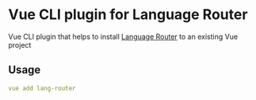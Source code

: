 # Vue CLI plugin for Language Router

Vue CLI plugin that helps to install [Language Router](https://github.com/radek-altof/vue-lang-router#readme) to an existing Vue project


## Usage

```yaml
vue add lang-router
```

